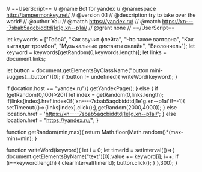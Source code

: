 // ==UserScript==
// @name         Bot for yandex
// @namespace    http://tampermonkey.net/
// @version      0.1
// @description  try to take over the world!
// @author       You
// @match        https://yandex.ru/
// @match        https://xn----7sbab5aqcbiddtdj1e1g.xn--p1ai/
// @grant        none
// ==/UserScript==


let keywords = ["Гобой", "Как звучит флейта", "Что такое валторна", "Как выглядит тромбон", "Музыкальные диктанты онлайн", "Виолончель"];
let keyword = keywords[getRandom(0,keywords.length)];
let links = document.links;

let button = document.getElementsByClassName("button mini-suggest__button")[0];
  if(button != undefined){
      writeWord(keyword);
  }

if (location.host == "yandex.ru"){
    getYandexPage();
}
else {
    if (getRandom(0,100)>20){
        let index = getRandom(0,links.length);
        if(links[index].href.indexOf('xn----7sbab5aqcbiddtdj1e1g.xn--p1ai')!=-1){
            setTimeout(()=>{links[index].click();},getRandom(2000,4000));
        }
        else location.href = 'https://xn----7sbab5aqcbiddtdj1e1g.xn--p1ai/';
    }
    else location.href = "https://yandex.ru/";
}


function getRandom(min,max){
    return Math.floor(Math.random()*(max-min)+min);
}

function writeWord(keyword){
  let i = 0;
  let timerId = setInterval(()=>{
    document.getElementsByName("text")[0].value += keyword[i];
    i++;
    if (i==keyword.length) {
        clearInterval(timerId);
        button.click();
    }
  },300);
}

